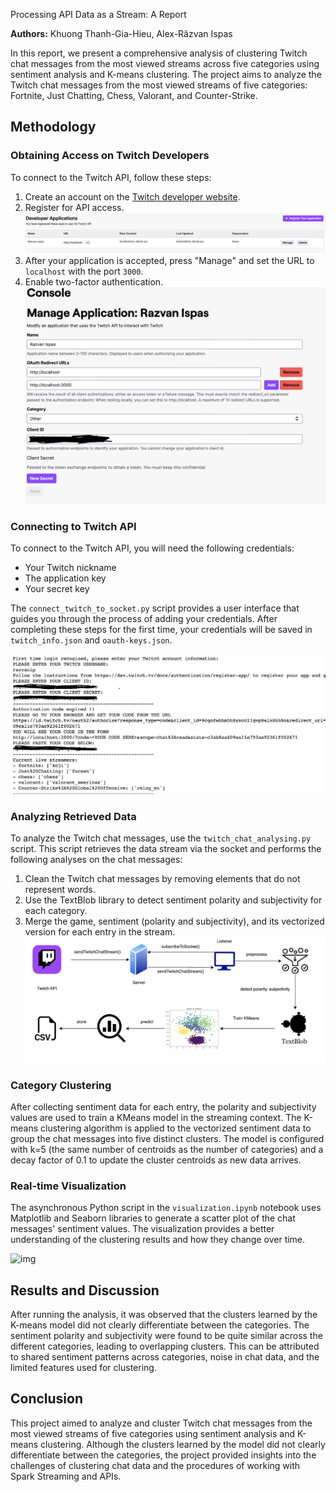 Processing API Data as a Stream: A Report

**Authors:** Khuong Thanh-Gia-Hieu, Alex-Răzvan Ispas

In this report, we present a comprehensive analysis of clustering Twitch chat messages from the most viewed streams across five categories using sentiment analysis and K-means clustering. The project aims to analyze the Twitch chat messages from the most viewed streams of five categories: Fortnite, Just Chatting, Chess, Valorant, and Counter-Strike.

## Methodology

### Obtaining Access on Twitch Developers

To connect to the Twitch API, follow these steps:

1. Create an account on the [Twitch developer website](https://dev.twitch.tv/).
2. Register for API access.
   ![img](images/register.png)
3. After your application is accepted, press "Manage" and set the URL to `localhost` with the port `3000`.
4. Enable two-factor authentication.
   ![img](images/manage_app.png)

### Connecting to Twitch API

To connect to the Twitch API, you will need the following credentials:

- Your Twitch nickname
- The application key
- Your secret key

The `connect_twitch_to_socket.py` script provides a user interface that guides you through the process of adding your credentials. After completing these steps for the first time, your credentials will be saved in `twitch_info.json` and `oauth-keys.json`.

![img](images/connect_api.png)

### Analyzing Retrieved Data

To analyze the Twitch chat messages, use the `twitch_chat_analysing.py` script. This script retrieves the data stream via the socket and performs the following analyses on the chat messages:

1. Clean the Twitch chat messages by removing elements that do not represent words.
2. Use the TextBlob library to detect sentiment polarity and subjectivity for each category.
3. Merge the game, sentiment (polarity and subjectivity), and its vectorized version for each entry in the stream.
   ![img](images/analyse_ilustration.png)

### Category Clustering

After collecting sentiment data for each entry, the polarity and subjectivity values are used to train a KMeans model in the streaming context. The K-means clustering algorithm is applied to the vectorized sentiment data to group the chat messages into five distinct clusters. The model is configured with k=5 (the same number of centroids as the number of categories) and a decay factor of 0.1 to update the cluster centroids as new data arrives.

### Real-time Visualization

The asynchronous Python script in the `visualization.ipynb` notebook uses Matplotlib and Seaborn libraries to generate a scatter plot of the chat messages' sentiment values. The visualization provides a better understanding of the clustering results and how they change over time.

![img]()

## Results and Discussion

After running the analysis, it was observed that the clusters learned by the K-means model did not clearly differentiate between the categories. The sentiment polarity and subjectivity were found to be quite similar across the different categories, leading to overlapping clusters. This can be attributed to shared sentiment patterns across categories, noise in chat data, and the limited features used for clustering.

## Conclusion

This project aimed to analyze and cluster Twitch chat messages from the most viewed streams of five categories using sentiment analysis and K-means clustering. Although the clusters learned by the model did not clearly differentiate between the categories, the project provided insights into the challenges of clustering chat data and the procedures of working with Spark Streaming and APIs.

